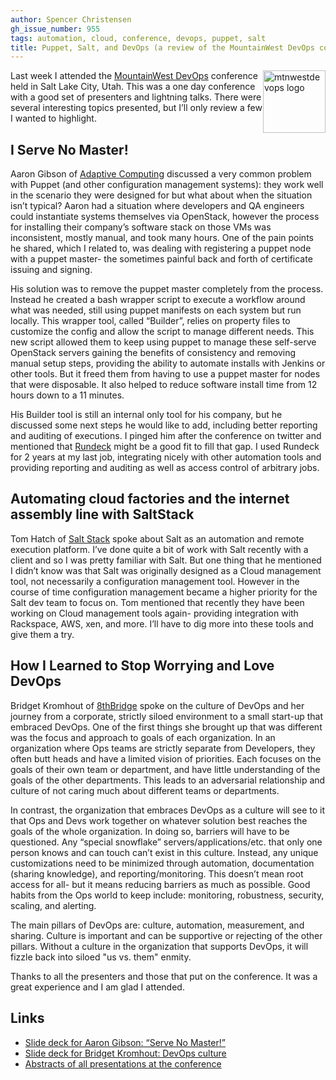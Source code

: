 ```yaml
---
author: Spencer Christensen
gh_issue_number: 955
tags: automation, cloud, conference, devops, puppet, salt
title: Puppet, Salt, and DevOps (a review of the MountainWest DevOps conference)
---
```


<a href="http://mtnwestdevops.org/2014/"><img alt="mtnwestdevops logo" height="100" src="http://mtnwestdevops.org/2014/images/logo-big.png" style="float: right; vertical-align: text-top;" width="100"/></a>

Last week I attended the [MountainWest DevOps](http://mtnwestdevops.org/2014/) conference held in Salt Lake City, Utah.  This was a one day conference with a good set of presenters and lightning talks.  There were several interesting topics presented, but I’ll only review a few I wanted to highlight.

## I Serve No Master!

Aaron Gibson of [Adaptive Computing](http://www.adaptivecomputing.com/) discussed a very common problem with Puppet (and other configuration management systems): they work well in the scenario they were designed for but what about when the situation isn’t typical? Aaron had a situation where developers and QA engineers could instantiate systems themselves via OpenStack, however the process for installing their company’s software stack on those VMs was inconsistent, mostly manual, and took many hours.  One of the pain points he shared, which I related to, was dealing with registering a puppet node with a puppet master- the sometimes painful back and forth of certificate issuing and signing.

His solution was to remove the puppet master completely from the process.  Instead he created a bash wrapper script to execute a workflow around what was needed, still using puppet manifests on each system but run locally.  This wrapper tool, called “Builder”, relies on property files to customize the config and allow the script to manage different needs.  This new script allowed them to keep using puppet to manage these self-serve OpenStack servers gaining the benefits of consistency and removing manual setup steps, providing the ability to automate installs with Jenkins or other tools.  But it freed them from having to use a puppet master for nodes that were disposable.  It also helped to reduce software install time from 12 hours down to a 11 minutes.

His Builder tool is still an internal only tool for his company, but he discussed some next steps he would like to add, including better reporting and auditing of executions.  I pinged him after the conference on twitter and mentioned that [Rundeck](http://rundeck.org/) might be a good fit to fill that gap.  I used Rundeck for 2 years at my last job, integrating nicely with other automation tools and providing reporting and auditing as well as access control of arbitrary jobs.

## Automating cloud factories and the internet assembly line with SaltStack

Tom Hatch of [Salt Stack](http://www.saltstack.com/) spoke about Salt as an automation and remote execution platform.  I’ve done quite a bit of work with Salt recently with a client and so I was pretty familiar with Salt.  But one thing that he mentioned I didn’t know was that Salt was originally designed as a Cloud management tool, not necessarily a configuration management tool.  However in the course of time configuration management became a higher priority for the Salt dev team to focus on.  Tom mentioned that recently they have been working on Cloud management tools again- providing integration with Rackspace, AWS, xen, and more.  I’ll have to dig more into these tools and give them a try.

## How I Learned to Stop Worrying and Love DevOps

Bridget Kromhout of [8thBridge](http://www.8thbridge.com/) spoke on the culture of DevOps and her journey from a corporate, strictly siloed environment to a small start-up that embraced DevOps.  One of the first things she brought up that was different was the focus and approach to goals of each organization.  In an organization where Ops teams are strictly separate from Developers, they often butt heads and have a limited vision of priorities.  Each focuses on the goals of their own team or department, and have little understanding of the goals of the other departments.  This leads to an adversarial relationship and culture of not caring much about different teams or departments.

In contrast, the organization that embraces DevOps as a culture will see to it that Ops and Devs work together on whatever solution best reaches the goals of the whole organization.  In doing so, barriers will have to be questioned.  Any “special snowflake” servers/applications/etc. that only one person knows and can touch can’t exist in this culture.  Instead, any unique customizations need to be minimized through automation, documentation (sharing knowledge), and reporting/monitoring.  This doesn’t mean root access for all- but it means reducing barriers as much as possible.  Good habits from the Ops world to keep include: monitoring, robustness, security, scaling, and alerting.

The main pillars of DevOps are: culture, automation, measurement, and sharing.  Culture is important and can be supportive or rejecting of the other pillars.  Without a culture in the organization that supports DevOps, it will fizzle back into siloed "us vs. them" enmity.

Thanks to all the presenters and those that put on the conference.  It was a great experience and I am glad I attended.

## Links

- [Slide deck for Aaron Gibson: “Serve No Master!”](https://github.com/biggiemac/mtnwest_prez/blob/master/I%20Serve%20No%20Master!%20-%20Aaron%20Gibson%20-%20MTN%20West%20DevOps%202014.pdf)
- [Slide deck for Bridget Kromhout: DevOps culture](http://www.slideshare.net/bridgetkromhout/how-i-learnedtostopworryingandlovedevops201403)
- [Abstracts of all presentations at the conference](http://mtnwestdevops.org/2014/sessions)

